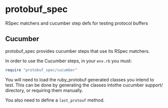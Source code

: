 protobuf_spec
=============

RSpec matchers and cucumber step defs for testing protocol buffers

Cucumber
--------

protobuf_spec provides cucumber steps that use its RSpec matchers.


In order to use the Cucumber steps, in your `env.rb` you must:

```ruby
require "protobuf_spec/cucumber"
```

You will need to load the ruby_protobuf generated classes you intend to test.  This can be done by generating the classes intothe cucumber support/ directory, or requiring them manually.

You also need to define a `last_protouf` method. 
